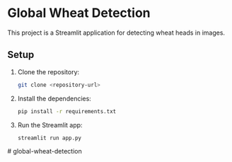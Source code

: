 # Global Wheat Detection

This project is a Streamlit application for detecting wheat heads in images.

## Setup

1. Clone the repository:
   ```bash
   git clone <repository-url>
   ```
2. Install the dependencies:
   ```bash
   pip install -r requirements.txt
   ```
3. Run the Streamlit app:
   ```bash
   streamlit run app.py
   ```
#   g l o b a l - w h e a t - d e t e c t i o n  
 